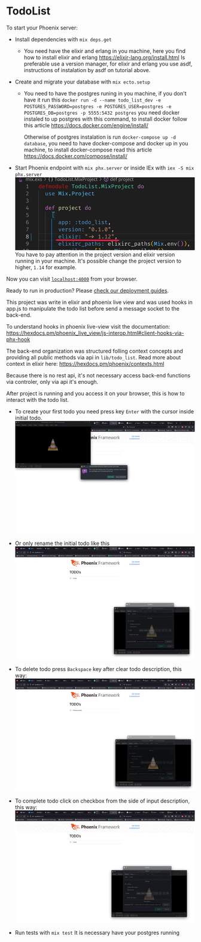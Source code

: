 # TodoList

To start your Phoenix server:

  * Install dependencies with `mix deps.get`
    - You need have the elixir and erlang in you machine, here you find how to install elixir and erlang
      https://elixir-lang.org/install.html
      Is preferable use a version manager, for elixir and erlang you use asdf, instructions of instalation by asdf on tutorial above.

  * Create and migrate your database with `mix ecto.setup`
    - You need to have the postgres runing in you machine, if you don't have it run this 
        `docker run -d --name todo_list_dev -e POSTGRES_PASSWORD=postgres -e POSTGRES_USER=postgres -e POSTGRES_DB=postgres -p 5555:5432 postgres`
        you need docker instaled to up postgres with this command, to install docker follow this article
        https://docs.docker.com/engine/install/

        Otherwise of postgres instalation is run `docker-compose up -d database`, you need to have docker-compose and docker up in you machine, to install docker-compose read this article https://docs.docker.com/compose/install/

  * Start Phoenix endpoint with `mix phx.server` or inside IEx with `iex -S mix phx.server`
    ![alt text](./how_to_use/project_version.png)
    You have to pay attention in the project version and elixir version running in your machine.
    It's possible change the project version to higher, `1.14` for example.

Now you can visit [`localhost:4000`](http://localhost:4000) from your browser.

Ready to run in production? Please [check our deployment guides](https://hexdocs.pm/phoenix/deployment.html).


This project was write in elixir and phoenix live view and was used hooks in app.js to manipulate the todo list before send a message socket to the back-end.

To understand hooks in phoenix live-view visit the documentation: https://hexdocs.pm/phoenix_live_view/js-interop.html#client-hooks-via-phx-hook

The back-end organization was structured folling context concepts and providing all public methods via api in `lib/todo_list`. Read more about context in elixir here: https://hexdocs.pm/phoenix/contexts.html

Because there is no rest api, it's not necessary access back-end functions via controler, only via api it's enough.

After project is running and you access it on your browser, this is how to interact with the todo list.

- To create your first todo you need press key `Enter` with the cursor inside initial todo.
![alt text](./how_to_use/create_todo.gif)

- Or only rename the initial todo like this
![alt text](./how_to_use/rename_todo.gif)

- To delete todo press `Backspace` key after clear todo description, this way:
![alt text](./how_to_use/delete_todo.gif)

- To complete todo click on checkbox from the side of input description, this way:
![alt text](./how_to_use/complete_todo.gif)


* Run tests with `mix test`
  It is necessary have your postgres running
